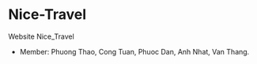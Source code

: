 # Nice-Travel
Website Nice_Travel
- Member: Phuong Thao, Cong Tuan, Phuoc Dan, Anh Nhat, Van Thang.
